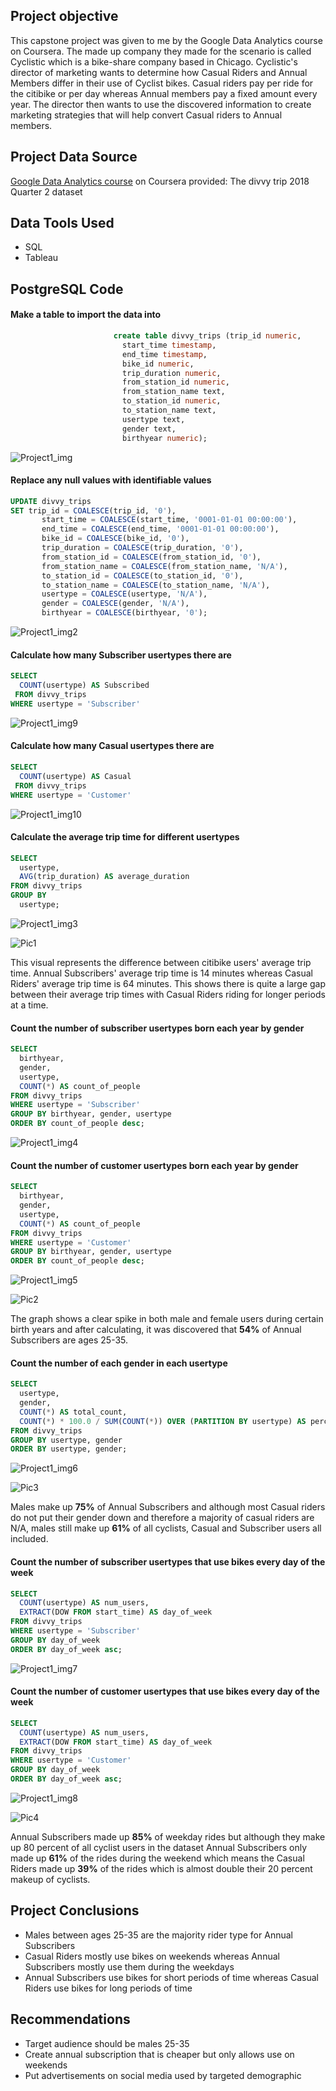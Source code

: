 ## Project objective
This capstone project was given to me by the Google Data Analytics course on Coursera. The made up company they made for the scenario
is called Cyclistic which is a bike-share company based in Chicago. Cyclistic's director of marketing wants to determine how Casual Riders 
and Annual Members differ in their use of Cyclist bikes. Casual riders pay per ride for the citibike or per day whereas Annual members pay a fixed amount every year.
The director then wants to use the discovered information to create marketing strategies that will help convert Casual riders to Annual members.

## Project Data Source
[Google Data Analytics course](https://www.coursera.org/professional-certificates/google-data-analytics) on Coursera provided: The divvy trip 2018 Quarter 2 dataset

## Data Tools Used
* SQL
* Tableau

## PostgreSQL Code
#### Make a table to import the data into
```SQL
                       create table divvy_trips (trip_id numeric,
						 start_time timestamp,
						 end_time timestamp,
						 bike_id numeric,
						 trip_duration numeric,
						 from_station_id numeric,
						 from_station_name text,
						 to_station_id numeric,
						 to_station_name text,
						 usertype text,
						 gender text,
						 birthyear numeric);
```
![Project1_img](https://github.com/Scara98/Portfolio/assets/150705975/458fa299-b793-4777-9e91-da34e5812d4f)

#### Replace any null values with identifiable values
```SQL
UPDATE divvy_trips
SET trip_id = COALESCE(trip_id, '0'),
       start_time = COALESCE(start_time, '0001-01-01 00:00:00'),
       end_time = COALESCE(end_time, '0001-01-01 00:00:00'),
       bike_id = COALESCE(bike_id, '0'),
       trip_duration = COALESCE(trip_duration, '0'),
       from_station_id = COALESCE(from_station_id, '0'),
       from_station_name = COALESCE(from_station_name, 'N/A'),
       to_station_id = COALESCE(to_station_id, '0'),
       to_station_name = COALESCE(to_station_name, 'N/A'),
       usertype = COALESCE(usertype, 'N/A'),
       gender = COALESCE(gender, 'N/A'),
       birthyear = COALESCE(birthyear, '0');
```
![Project1_img2](https://github.com/Scara98/Portfolio/assets/150705975/00dc75c8-1501-4773-b2ad-7d80b732cb84)

#### Calculate how many Subscriber usertypes there are
```SQL
SELECT
  COUNT(usertype) AS Subscribed
 FROM divvy_trips
WHERE usertype = 'Subscriber'
```
![Project1_img9](https://github.com/Scara98/Portfolio/assets/150705975/96ac0375-229e-4b3e-9c19-d96ce0d2b141)

#### Calculate how many Casual usertypes there are
```SQL
SELECT
  COUNT(usertype) AS Casual
 FROM divvy_trips
WHERE usertype = 'Customer'
```
![Project1_img10](https://github.com/Scara98/Portfolio/assets/150705975/674f98e6-dbf8-4830-b477-41e268195730)

#### Calculate the average trip time for different usertypes
```SQL
SELECT
  usertype,
  AVG(trip_duration) AS average_duration
FROM divvy_trips
GROUP BY
  usertype;
```
![Project1_img3](https://github.com/Scara98/Portfolio/assets/150705975/0cf5e059-3aa9-4916-afdd-d8fd1b8cffb5)


![Pic1](https://github.com/Scara98/Portfolio/assets/150705975/981214df-25c6-4bb7-ab6f-eb25647dffd0)

This visual represents the difference between citibike users' average trip time. Annual Subscribers' average trip time is 14 minutes whereas Casual Riders' average trip time is 64 minutes. 
This shows there is quite a large gap between their average trip times with Casual Riders riding for longer periods at a time.

#### Count the number of subscriber usertypes born each year by gender
```SQL
SELECT
  birthyear,
  gender,
  usertype,
  COUNT(*) AS count_of_people
FROM divvy_trips
WHERE usertype = 'Subscriber'
GROUP BY birthyear, gender, usertype
ORDER BY count_of_people desc;
```
![Project1_img4](https://github.com/Scara98/Portfolio/assets/150705975/d4e3ed50-cf48-47a9-8ab9-a7351e469442)

#### Count the number of customer usertypes born each year by gender

```SQL
SELECT
  birthyear,
  gender,
  usertype,
  COUNT(*) AS count_of_people
FROM divvy_trips
WHERE usertype = 'Customer'
GROUP BY birthyear, gender, usertype
ORDER BY count_of_people desc;
```
![Project1_img5](https://github.com/Scara98/Portfolio/assets/150705975/1a3cc7d7-ac74-4d25-8d4e-92bdee65ec7f)


![Pic2](https://github.com/Scara98/Portfolio/assets/150705975/c2931a57-abcb-490f-8e7d-d77cb1c55516)

The graph shows a clear spike in both male and female users during certain birth years and after calculating, it was discovered
that **54%** of Annual Subscribers are ages 25-35.


#### Count the number of each gender in each usertype

```SQL
SELECT
  usertype,
  gender,
  COUNT(*) AS total_count,
  COUNT(*) * 100.0 / SUM(COUNT(*)) OVER (PARTITION BY usertype) AS percentage
FROM divvy_trips
GROUP BY usertype, gender
ORDER BY usertype, gender;
```
![Project1_img6](https://github.com/Scara98/Portfolio/assets/150705975/c270db5d-f901-4f10-8700-010e62f9c639)

![Pic3](https://github.com/Scara98/Portfolio/assets/150705975/e8a8794f-3bd8-48d5-9be7-486fbb07656d)

Males make up **75%** of Annual Subscribers and although most Casual riders do not put their gender down and therefore 
a majority of casual riders are N/A, males still make up **61%** of all cyclists, Casual and Subscriber users all included.

#### Count the number of subscriber usertypes that use bikes every day of the week

```SQL
SELECT
  COUNT(usertype) AS num_users,
  EXTRACT(DOW FROM start_time) AS day_of_week
FROM divvy_trips
WHERE usertype = 'Subscriber'
GROUP BY day_of_week
ORDER BY day_of_week asc;
```
![Project1_img7](https://github.com/Scara98/Portfolio/assets/150705975/3704ff98-44d6-435d-b5a3-6b0a8da95305)

#### Count the number of customer usertypes that use bikes every day of the week

```SQL
SELECT
  COUNT(usertype) AS num_users,
  EXTRACT(DOW FROM start_time) AS day_of_week
FROM divvy_trips
WHERE usertype = 'Customer'
GROUP BY day_of_week
ORDER BY day_of_week asc;
```
![Project1_img8](https://github.com/Scara98/Portfolio/assets/150705975/ff23175b-d66d-423f-8819-aeebaa159c8e)


![Pic4](https://github.com/Scara98/Portfolio/assets/150705975/d5c22d4f-c682-488d-89a3-45833d34fa36)

Annual Subscribers made up **85%** of weekday rides but although they make up 80 percent of all cyclist users in the dataset
Annual Subscribers only made up **61%** of the rides during the weekend which means the Casual Riders made up **39%** of the rides
which is almost double their 20 percent makeup of cyclists.


## Project Conclusions
* Males between ages 25-35 are the majority rider type for Annual Subscribers
* Casual Riders mostly use bikes on weekends whereas Annual Subscribers mostly use them during the weekdays
* Annual Subscribers use bikes for short periods of time whereas Casual Riders use bikes for long periods of time

## Recommendations
* Target audience should be males 25-35
* Create annual subscription that is cheaper but only allows use on weekends
* Put advertisements on social media used by targeted demographic 

